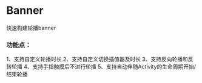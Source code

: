 # Banner
快速构建轮播banner

### 功能点：

1、支持自定义轮播时长
2、支持自定义切换插值器及时长
3、支持反向轮播和反转轮播
4、支持手指触摸后不进行轮播
5、支持自动伴随Activity的生命周期开始/结束轮播
